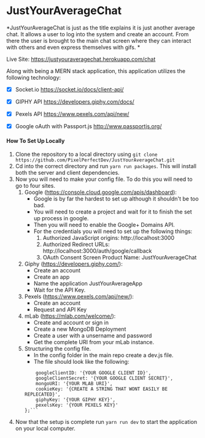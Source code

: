 # JustYourAverageChat

*JustYourAverageChat is just as the title explains it is just another average chat. It allows a user to log into the system and create an account. From there the user is brought to the main chat screen where they can interact with others and even express themselves with gifs. *

Live Site: https://justyouraveragechat.herokuapp.com/chat

Along with being a MERN stack application, this application utilizes the following technology:
- [x] Socket.io https://socket.io/docs/client-api/
- [x] GIPHY API https://developers.giphy.com/docs/
- [x] Pexels API https://www.pexels.com/api/new/
- [x] Google oAuth with Passport.js http://www.passportjs.org/


#### How To Set Up Locally

1. Clone the repository to a local directory using ```git clone https://github.com/PixelPerfectDev/JustYourAverageChat.git```
2. Cd into the correct directory and run ```yarn run packages```. This will install both the server and client dependencies.
3. Now you will need to make your config file. To do this you will need to go to four sites.
    1. Google (https://console.cloud.google.com/apis/dashboard):
        * Google is by far the hardest to set up although it shouldn't be too bad.
        * You will need to create a project and wait for it to finish the set up process in google.
        * Then you will need to enable the Google+ Domains API.
        * For the credentials you will need to set up the following things:
            1. Authorized JavaScript origins: http://localhost:3000
            2. Authorized Redirect URLs: http://localhost:3000/auth/google/callback
            3. OAuth Consent Screen Product Name: JustYourAverageChat
    2. Giphy (https://developers.giphy.com/):
        * Create an account
        * Create an app
        * Name the application JustYourAverageApp
        * Wait for the API Key.
    3. Pexels (https://www.pexels.com/api/new/):
        * Create an account
        * Request and API Key
    4. mLab (https://mlab.com/welcome/):
        * Create and account or sign in
        * Create a new MongoDB Deployment
        * Create a user with a unsername and password
        * Get the complete URI from your mLab instance.
    5. Structuring the config file.
        * In the config folder in the main repo create a dev.js file.
        * The file should look like the following:
        ```module.exports = {
            googleClientID: '{YOUR GOOGLE CLIENT ID}',
            googleClientSecret: '{YOUR GOOGLE CLIENT SECRET}',
            mongoURI: '{YOUR MLAB URI}',
            cookieKey: '{CREATE A STRING THAT WONT EASILY BE REPLECATED}',
            giphyKey: '{YOUR GIPHY KEY}',
            pexelsKey: '{YOUR PEXELS KEY}'
        };```
4. Now that the setup is complete run ```yarn run dev``` to start the application on your local computer. 



